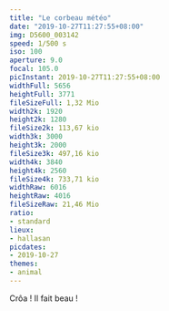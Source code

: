 ```yaml
---
title: "Le corbeau météo"
date: "2019-10-27T11:27:55+08:00"
img: D5600_003142
speed: 1/500 s
iso: 100
aperture: 9.0
focal: 105.0
picInstant: 2019-10-27T11:27:55+08:00
widthFull: 5656
heightFull: 3771
fileSizeFull: 1,32 Mio
width2k: 1920
height2k: 1280
fileSize2k: 113,67 kio
width3k: 3000
height3k: 2000
fileSize3k: 497,16 kio
width4k: 3840
height4k: 2560
fileSize4k: 733,71 kio
widthRaw: 6016
heightRaw: 4016
fileSizeRaw: 21,46 Mio
ratio:
- standard
lieux:
- hallasan
picdates:
- 2019-10-27
themes:
- animal
---
```


Crôa ! Il fait beau !